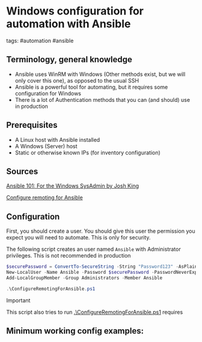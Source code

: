 # Windows configuration for automation with Ansible

tags: #automation #ansible


Terminology, general knowledge
---
- Ansible uses WinRM with Windows (Other methods exist, but we will only cover this one), as opposed to the usual SSH
- Ansible is a powerful tool for automating, but it requires some configuration for Windows
- There is a lot of Authentication methods that you can (and should) use in production

Prerequisites
---
- A Linux host with Ansible installed
- A Windows (Server) host
- Static or otherwise known IPs (for inventory configuration)

Sources
---
[Ansible 101: For the Windows SysAdmin by Josh King](https://www.youtube.com/watch?v=SqO2HkKep90)

[Configure remoting for Ansible](https://github.com/AlbanAndrieu/ansible-windows/blob/master/files/ConfigureRemotingForAnsible.ps1)

Configuration
---
First, you should create a user. You should give this user the permission you expect you will need to automate. This is only for security.

The following script creates an user named `Ansible` with Administrator privileges. This is not recommended in production 
```powershell
$securePassword = ConvertTo-SecureString -String "Password123" -AsPlainText -Force
New-LocalUser -Name Ansible -Password $securePassword -PasswordNeverExpires -AccountNeverExpires
Add-LocalGroupMember -Group Administrators -Member Ansible

.\ConfigureRemotingForAnsible.ps1
```
>[!IMPORTANT]
>This script also tries to run [.\ConfigureRemotingForAnsible.ps1](Scripts/ConfigureRemotingForAnsible.ps1) requires 







Minimum working config examples:
--- 